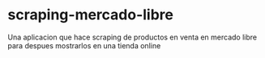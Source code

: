 # scraping-mercado-libre
Una aplicacion que hace scraping de productos en venta en mercado libre para despues mostrarlos en una tienda online 
